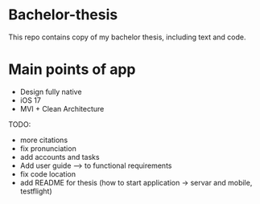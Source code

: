 # Bachelor-thesis
This repo contains copy of my bachelor thesis, including text and code.

# Main points of app

- Design fully native
- iOS 17
- MVI + Clean Architecture

TODO: 
- more citations
- fix pronunciation
- add accounts and tasks
- Add user guide --> to functional requirements
- fix code location
- add README for thesis (how to start application -> servar and mobile, testflight)
